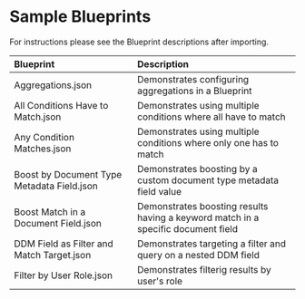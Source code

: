 # Sample Blueprints

For instructions please see the Blueprint descriptions after importing.

| Blueprint | Description |
|:--------- |:---------|
| Aggregations.json | Demonstrates configuring aggregations in a Blueprint |
| All Conditions Have to Match.json | Demonstrates using multiple conditions where all have to match |
| Any Condition Matches.json | Demonstrates using multiple conditions where only one has to match |
| Boost by Document Type Metadata Field.json | Demonstrates boosting by a custom document type metadata field value |
| Boost Match in a Document Field.json| Demonstrates boosting results having a keyword match in a specific document field |
| DDM Field as Filter and Match Target.json | Demonstrates targeting a filter and query on a nested DDM field |
| Filter by User Role.json| Demonstrates filterig results by user's role |
